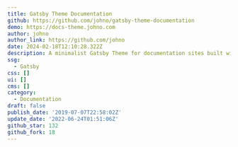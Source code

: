 ```yaml
---
title: Gatsby Theme Documentation
github: https://github.com/johno/gatsby-theme-documentation
demo: https://docs-theme.johno.com
author: johno
author_link: https://github.com/johno
date: 2024-02-18T12:10:28.322Z
description: A minimalist Gatsby Theme for documentation sites built with MDX and Theme UI
ssg:
  - Gatsby
css: []
ui: []
cms: []
category:
  - Documentation
draft: false
publish_date: '2019-07-07T22:58:02Z'
update_date: '2022-06-24T01:51:06Z'
github_star: 132
github_fork: 18
---
```

